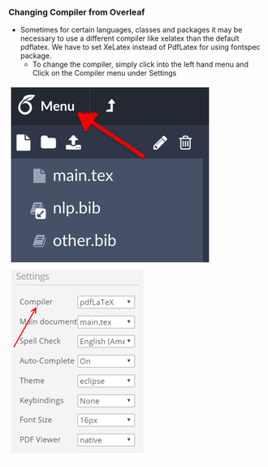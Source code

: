 ### Changing Compiler from Overleaf
* Sometimes for certain languages, classes and packages it may be necessary to use a different compiler like xelatex than the default pdflatex. We have to set XeLatex instead of PdfLatex for using fontspec package.
	* To change the compiler, simply click into the left hand menu and Click on the Compiler menu under Settings



![First Image](/images/first.png)
![Second Image](/images/second.png)
	



